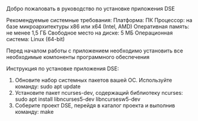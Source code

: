 Добро пожаловать в руководство по установке приложения DSE

Рекомендуемые системные требования:
Платформа: ПК
Процессор: на базе микроархитектуры х86 или x64 (Intel, AMD)
Оперативная память: не менее 1,5 ГБ
Свободное место на диске: 5 МБ
Операционная система: Linux (64-bit)

Перед началом работы с приложением необходимо установить все
необходимые компоненты программного обеспечения

Инструкция по установке приложения DSE:

1. Обновите набор системных пакетов вашей OC. Используйте команду:
sudo apt update
2. Установите пакет ncurses-dev, содержащий библиотеку ncurses:
sudo apt install libncurses5-dev libncursesw5-dev
3. Соберите проект DSE, перейдя в каталог проекта и выполнив команду:
make